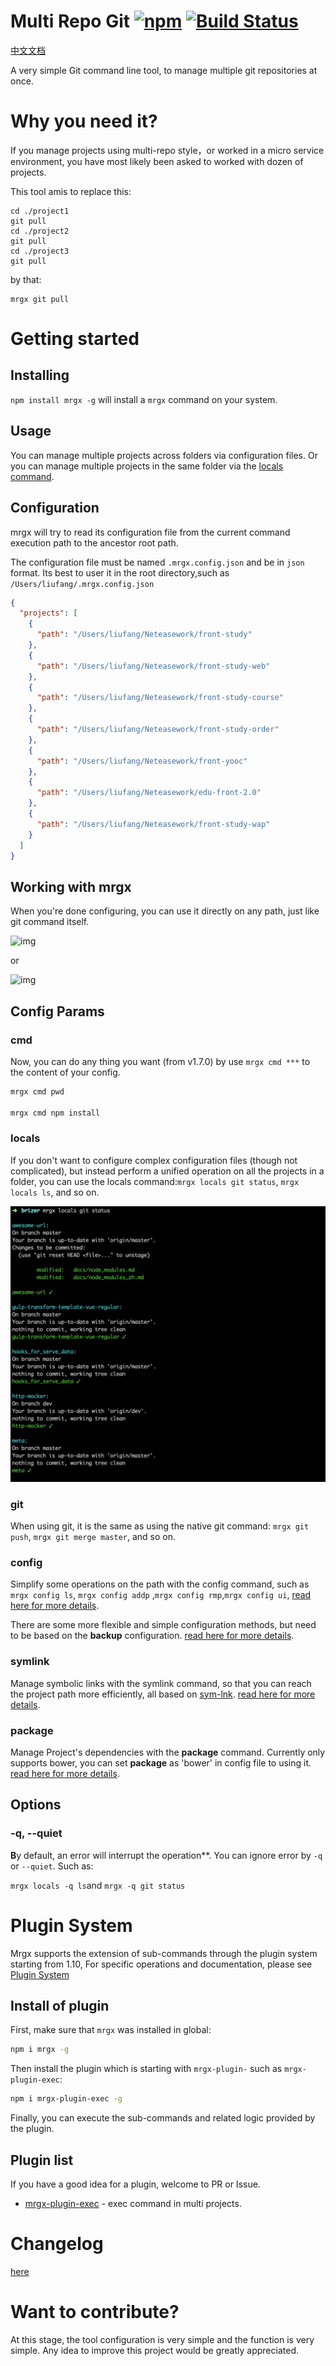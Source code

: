 # Multi Repo Git [![npm](https://img.shields.io/npm/v/mrgx.svg?maxAge=2592000)](https://www.npmjs.com/package/mrgx) [![Build Status](https://travis-ci.org/brizer/multi-repo-git.svg?branch=master)](https://travis-ci.org/brizer/multi-repo-git)

[中文文档](https://github.com/brizer/multi-repo-git/blob/master/readme_zh.md)

A very simple Git command line tool, to manage multiple git repositories at once.

# Why you need it?

If you manage projects using multi-repo style，or worked in a micro service environment, you have most likely been asked to worked with dozen of projects.

This tool amis to replace this:

```
cd ./project1
git pull
cd ./project2
git pull
cd ./project3
git pull

```

by that:

```
mrgx git pull
```

# Getting started

## Installing

`npm install mrgx -g` will install a `mrgx` command on your system.

## Usage

You can manage multiple projects across folders via configuration files.
Or you can manage multiple projects in the same folder via the [locals command](#locals).

## Configuration

mrgx will try to read its configuration file from the current command execution path to the ancestor root path.

The configuration file must be named `.mrgx.config.json` and be in `json` format. Its best to user it in the root directory,such as `/Users/liufang/.mrgx.config.json`

```json
{
  "projects": [
    {
      "path": "/Users/liufang/Neteasework/front-study"
    },
    {
      "path": "/Users/liufang/Neteasework/front-study-web"
    },
    {
      "path": "/Users/liufang/Neteasework/front-study-course"
    },
    {
      "path": "/Users/liufang/Neteasework/front-study-order"
    },
    {
      "path": "/Users/liufang/Neteasework/front-yooc"
    },
    {
      "path": "/Users/liufang/Neteasework/edu-front-2.0"
    },
    {
      "path": "/Users/liufang/Neteasework/front-study-wap"
    }
  ]
}
```

## Working with mrgx

When you're done configuring, you can use it directly on any path, just like git command itself.

![img](http://edu-image.nosdn.127.net/b22c8e19f0164cdea002b65c69b678d9.png?imageView&quality=100)

or

![img](http://edu-image.nosdn.127.net/b364fdc02c1647288d53460d31aecbab.png?imageView&quality=100)


## Config Params

### cmd

Now, you can do any thing you want (from v1.7.0) by use `mrgx cmd ***` to the content of your config.

``` bash
mrgx cmd pwd

mrgx cmd npm install
```


### locals

If you don't want to configure complex configuration files (though not complicated), but instead perform a unified operation on all the projects in a folder, you can use the locals command:`mrgx locals git status`, `mrgx locals ls`, and  so on.

![img](https://raw.githubusercontent.com/brizer/graph-bed/master/img/20190617113620.png)


### git

When using git, it is the same as using the native git command:
`mrgx git push`, `mrgx git merge master`, and so on.

### config

Simplify some operations on the path with the config command, such as `mrgx config ls`, `mrgx config addp` ,`mrgx config rmp`,`mrgx config ui`, [read here for more details](docs/config.md).

There are some more flexible and simple configuration methods, but need to be based on the **backup** configuration. [read here for more details](docs/backup.md).


### symlink

Manage symbolic links with the symlink command, so  that you can reach the project path more efficiently, all based on [sym-lnk](https://www.npmjs.com/package/sym-lnk).  [read here for more details](docs/symlink.md).

### package

Manage Project's dependencies with the **package** command. Currently only supports bower, you can set **package** as 'bower' in config file to using it. [read here for more details](docs/package.md).

## Options

### **-q, --quiet**
**B**y default, an error will interrupt the operation**. You can ignore error by `-q` or `--quiet`. Such as:

`mrgx locals -q ls`and `mrgx -q git status`



# Plugin System

Mrgx supports the extension of sub-commands through the plugin system starting from 1.10,  For specific operations and documentation, please see [Plugin System](./docs/plugin.md)



## Install of plugin

First, make sure that `mrgx` was installed in global:

``` bash
npm i mrgx -g
```

Then install the plugin which is starting with `mrgx-plugin-` such as `mrgx-plugin-exec`:

``` bash
npm i mrgx-plugin-exec -g
```

Finally, you can execute the sub-commands and related logic provided by the plugin.



## Plugin list

If you have a good idea for a plugin, welcome to PR or Issue.

- [mrgx-plugin-exec](https://github.com/brizer/mrgx-plugin-exec) - exec command in multi projects.


# Changelog

[here](./CHANGELOG.md)


# Want to contribute?

At this stage, the tool configuration is very simple and the function is very simple. Any idea to improve this project would be greatly appreciated.
